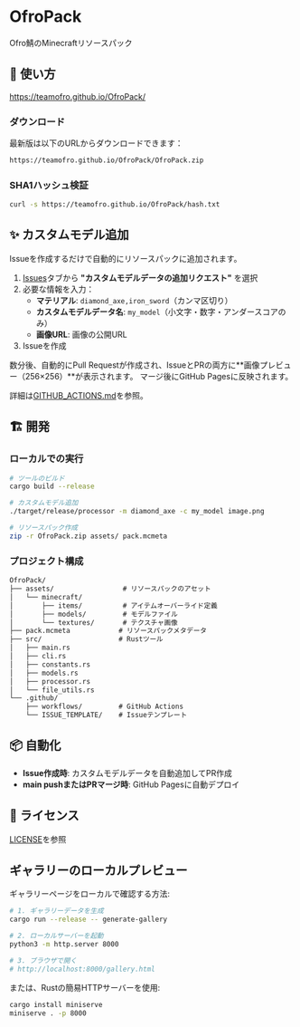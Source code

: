 # OfroPack

Ofro鯖のMinecraftリソースパック

## 🚀 使い方

<https://teamofro.github.io/OfroPack/>

### ダウンロード

最新版は以下のURLからダウンロードできます：

```txt
https://teamofro.github.io/OfroPack/OfroPack.zip
```

### SHA1ハッシュ検証

```bash
curl -s https://teamofro.github.io/OfroPack/hash.txt
```

## ✨ カスタムモデル追加

Issueを作成するだけで自動的にリソースパックに追加されます。

1. [Issues](../../issues/new/choose)タブから **"カスタムモデルデータの追加リクエスト"** を選択
2. 必要な情報を入力：
   - **マテリアル**: `diamond_axe,iron_sword`（カンマ区切り）
   - **カスタムモデルデータ名**: `my_model`（小文字・数字・アンダースコアのみ）
   - **画像URL**: 画像の公開URL
3. Issueを作成

数分後、自動的にPull Requestが作成され、IssueとPRの両方に**画像プレビュー（256×256）**が表示されます。
マージ後にGitHub Pagesに反映されます。

詳細は[GITHUB_ACTIONS.md](GITHUB_ACTIONS.md)を参照。

## 🏗️ 開発

### ローカルでの実行

```bash
# ツールのビルド
cargo build --release

# カスタムモデル追加
./target/release/processor -m diamond_axe -c my_model image.png

# リソースパック作成
zip -r OfroPack.zip assets/ pack.mcmeta
```

### プロジェクト構成

```txt
OfroPack/
├── assets/                 # リソースパックのアセット
│   └── minecraft/
│       ├── items/          # アイテムオーバーライド定義
│       ├── models/         # モデルファイル
│       └── textures/       # テクスチャ画像
├── pack.mcmeta            # リソースパックメタデータ
├── src/                   # Rustツール
│   ├── main.rs
│   ├── cli.rs
│   ├── constants.rs
│   ├── models.rs
│   ├── processor.rs
│   └── file_utils.rs
└── .github/
    ├── workflows/         # GitHub Actions
    └── ISSUE_TEMPLATE/    # Issueテンプレート
```

## 📦 自動化

- **Issue作成時**: カスタムモデルデータを自動追加してPR作成
- **main pushまたはPRマージ時**: GitHub Pagesに自動デプロイ

## 📝 ライセンス

[LICENSE](LICENSE)を参照

## ギャラリーのローカルプレビュー

ギャラリーページをローカルで確認する方法:

```bash
# 1. ギャラリーデータを生成
cargo run --release -- generate-gallery

# 2. ローカルサーバーを起動
python3 -m http.server 8000

# 3. ブラウザで開く
# http://localhost:8000/gallery.html
```

または、Rustの簡易HTTPサーバーを使用:

```bash
cargo install miniserve
miniserve . -p 8000
```
